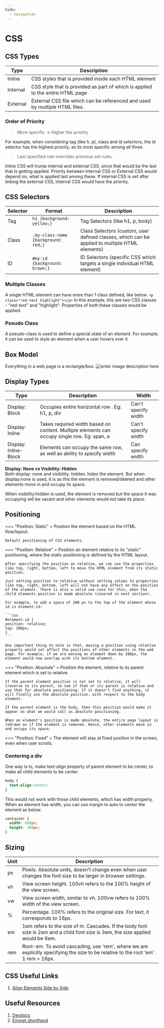 ```yaml
---
hide:
  - navigation
---
```

# CSS
## CSS Types
| Type     | Description                                                                           |
| -------- | ------------------------------------------------------------------------------------- |
| Inline   | CSS styles that is provided inside each HTML element                                  |
| Internal | CSS style that is provided as part of <head> which is applied to the entire HTML page |
| External | External CSS file which can be referenced and used by multiple HTML files.            |

### Order of Priority
> More specific -> Higher the priority. 

For example, when considering tag (like h, p), class and id selectors, the id selector has the highest priority, as its most specific among all three.

> Last specified rule overrides previous set rules.

Inline CSS will trump internal and external CSS, since that would be the last that is getting applied. Priority between Internal CSS or External CSS would depend on, what is applied last among these. If internal CSS is set after linking the external CSS, internal CSS would have the priority.

## CSS Selectors
| Selector | Format                              | Description                                                                                    |
| -------- | ----------------------------------- | ---------------------------------------------------------------------------------------------- |
| Tag      | `h1 {background: yellow;}`          | Tag Selectors (like h1, p, body)                                                               |
| Class    | `.my-class-name {background: red;}` | Class Selectors (custom, user defined classes, which can be applied to multiple HTML elements) |
| ID       | `#my-id {background: brown;}`       | ID Selectors (specific CSS which targets a single individual HTML element)                     |

### Multiple Classes
A single HTML element can have more than 1 class defined, like below. 
`<p class="red-text highlight"></p>`
In this example, this are two CSS classes - "red-text" and "highlight". Properties of both these classes would be applied.

### Pseudo Class
A pseudo-class is used to define a special state of an element. For example, it can be used to style an element when a user hovers over it.

## Box Model
Everything in a web page is a rectangle/box.
![enter image description here](https://upload.wikimedia.org/wikipedia/commons/e/ed/Box-model.svg)

## Display Types
| Type                  | Description                                                                                 | Width               |
| --------------------- | ------------------------------------------------------------------------------------------- | ------------------- |
| Display: Block        | Occupies entire horizontal row  . Eg: h1, p, div                                            | Can't specify width |
| Display: Inline       | Takes required width based on content. Multiple elements can occupy single row. Eg: span, a | Can't specify width |
| Display: Inline-Block | Elements can occupy the same row, as well as ability to specify width                       | Can specify width   |

**Display: None vs Visibility: Hidden**  
Both display: none and visibility: hidden, hides the element. But when display:none is used, it is as this the element is removed/deleted and other elements move in and occupy its space. 

When visibility:hidden is used, the element is removed but the space it was occupying will be vacant and other elements would not take its place.

## Positioning

=== "Position: Static"
	> Position the element based on the HTML flow/layout.

	Default positioning of CSS elements. 

=== "Position: Relative"
	> Position an element relative to its "static" positioning, where the static positioning is defined by the HTML layout. 
	
	After specifying the position as relative, we can use the properties like top, right, bottom, left to move the HTML element from its static position. 
	
	Just setting position to relative without setting values to properties like top, right, bottom, left will not have any effect on the position of the element. There is also a valid use case for this, when the child elements position is made absolute (covered in next section).

	For example, to add a space of 200 px to the top of the element whose id is element-id:

	```css
	#element-id {
	position: relative;
	top: 200px;
	}
	```

	One important thing to note is that, moving a position using relative property would not affect the positions of other elements in the web page. For example, if we are moving an element down by 200px, the element would now overlap with its bottom element.

=== "Position: Absolute"
	> Position the element, relative to its parent element which is set to relative. 
	
	If the parent element position is not set to relative, it will traverse to its parent, to see if that or its parent is relative and use that for absolute positioning. If it doesn't find anything, it will finally use the absolute position, with respect to the body element.

	If the parent element is the body, then this position would make it appear as what we would call as absolute positioning.

	When an element's position is made absolute, the entire page layout is redrawn as if the element is removed. Hence, other elements move in and occupy its space.

=== "Position: Fixed"
	> The element will stay at fixed position in the screen, even when user scrolls.

### Centering a div
One way is to, make text-align property of parent element to be center, to make all child elements to be center.
```css
body {
  text-align:center;
}
```

This would not work with those child elements, which has width property. When an element has width, you can use margin to auto to center the element as below.
```css
container {
  width: 600px;
  height: 300px;
}
```

## Sizing
| Unit | Description                                                                                                                        |
| ---- | ---------------------------------------------------------------------------------------------------------------------------------- |
| px   | Pixels. Absolute units, doesn't change even when user changes the font size to be larger in browser settings.                      |
| vh   | View screen height. 100vh refers to the 100% height of the view screen.                                                            |
| vw   | View screen width, similar to vh. 100vw refers to 100% width of the view screen.                                                   |
| %    | Percentage. 100% refers to the original size. For text, it corresponds to 16px.                                                    |
| em   | 1em refers to the size of m. Cascades. If the body font size is 2em and a child font size is 3em, the size applied would be 6em.   |
| rem  | Root-em. To avoid cascading, use 'rem', where we are explicitly specifying the size to be relative to the root 'em'. 1 rem = 16px. |

## CSS Useful Links
1. [Align Elements Side by Side](https://codepen.io/beau/pen/odbrRa)

## Useful Resources
1. [Devdocs](https://devdocs.io/)
2. [Emmet shorthand](https://docs.emmet.io/cheat-sheet/)
